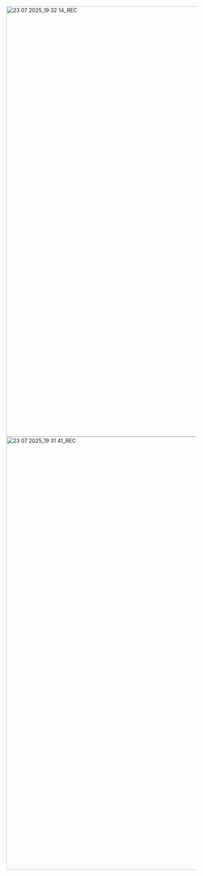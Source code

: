 <img width="1771" height="1140" alt="23 07 2025_19 32 14_REC" src="https://github.com/user-attachments/assets/63ab79dd-a379-4b88-b797-a4a3b9edbea9" />
<img width="1861" height="1147" alt="23 07 2025_19 31 41_REC" src="https://github.com/user-attachments/assets/3fb44c0e-3a5f-4f87-bae6-e1ab2ad347cb" />
